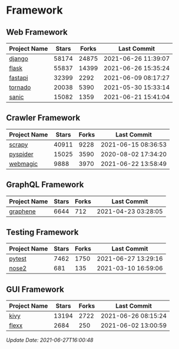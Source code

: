 # Framework

## Web Framework
| Project Name | Stars | Forks | Last Commit |
| ------------ | ----- | ----- | ----------- |
| [django](https://github.com/django/django) | 58174 | 24875 | 2021-06-26 11:39:07 |
| [flask](https://github.com/pallets/flask) | 55837 | 14399 | 2021-06-26 15:35:24 |
| [fastapi](https://github.com/tiangolo/fastapi) | 32399 | 2292 | 2021-06-09 08:17:27 |
| [tornado](https://github.com/tornadoweb/tornado) | 20038 | 5390 | 2021-05-30 15:33:14 |
| [sanic](https://github.com/sanic-org/sanic) | 15082 | 1359 | 2021-06-21 15:41:04 |

## Crawler Framework
| Project Name | Stars | Forks | Last Commit |
| ------------ | ----- | ----- | ----------- |
| [scrapy](https://github.com/scrapy/scrapy) | 40911 | 9228 | 2021-06-15 08:36:53 |
| [pyspider](https://github.com/binux/pyspider) | 15025 | 3590 | 2020-08-02 17:34:20 |
| [webmagic](https://github.com/code4craft/webmagic) | 9888 | 3970 | 2021-06-22 13:58:49 |

## GraphQL Framework
| Project Name | Stars | Forks | Last Commit |
| ------------ | ----- | ----- | ----------- |
| [graphene](https://github.com/graphql-python/graphene) | 6644 | 712 | 2021-04-23 03:28:05 |

## Testing Framework
| Project Name | Stars | Forks | Last Commit |
| ------------ | ----- | ----- | ----------- |
| [pytest](https://github.com/pytest-dev/pytest) | 7462 | 1750 | 2021-06-27 13:29:16 |
| [nose2](https://github.com/nose-devs/nose2) | 681 | 135 | 2021-03-10 16:59:06 |

## GUI Framework
| Project Name | Stars | Forks | Last Commit |
| ------------ | ----- | ----- | ----------- |
| [kivy](https://github.com/kivy/kivy) | 13194 | 2722 | 2021-06-26 08:15:24 |
| [flexx](https://github.com/flexxui/flexx) | 2684 | 250 | 2021-06-02 13:00:59 |

*Update Date: 2021-06-27T16:00:48*